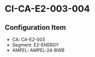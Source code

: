 # CI-CA-E2-003-004

## Configuration Item
- CA: CA-E2-003
- Segment: E2-ENERGY
- AMPEL: AMPEL-24-BWB
